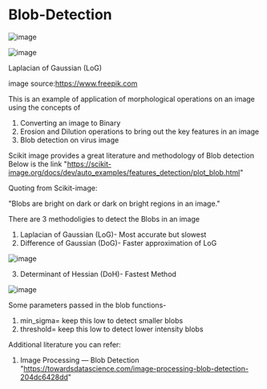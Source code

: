 # Blob-Detection

![image](https://user-images.githubusercontent.com/98158660/150570542-13ff511f-0e26-4f22-9f9b-5813d4edd9ee.png)


![image](https://user-images.githubusercontent.com/98158660/150569984-814438a9-6e36-4d8d-9a62-d1b5bab57091.png)

Laplacian of Gaussian (LoG)

image source:https://www.freepik.com

This is an example of application of morphological operations on an image using the concepts of 
1) Converting an image to Binary
2) Erosion and Dilution operations to bring out the key features in an image 
3) Blob detection on virus image


Scikit image provides a great literature and methodology of Blob detection
Below is the link
"https://scikit-image.org/docs/dev/auto_examples/features_detection/plot_blob.html"

Quoting from Scikit-image: 

"Blobs are bright on dark or dark on bright regions in an image."

There are 3 methodoligies to detect the Blobs in an image
1) Laplacian of Gaussian (LoG)- Most accurate but slowest
2) Difference of Gaussian (DoG)- Faster approximation of LoG

![image](https://user-images.githubusercontent.com/98158660/150570116-a52f5d78-eeaf-4633-92a9-686cae50382a.png)

3) Determinant of Hessian (DoH)- Fastest Method

![image](https://user-images.githubusercontent.com/98158660/150570138-5133c2d6-063e-4505-904e-58b5176977b8.png)

Some parameters passed in the blob functions-

1) min_sigma= keep this low to detect smaller blobs
2) threshold= keep this low to detect lower intensity blobs

Additional literature you can refer:
1) Image Processing — Blob Detection
"https://towardsdatascience.com/image-processing-blob-detection-204dc6428dd"
